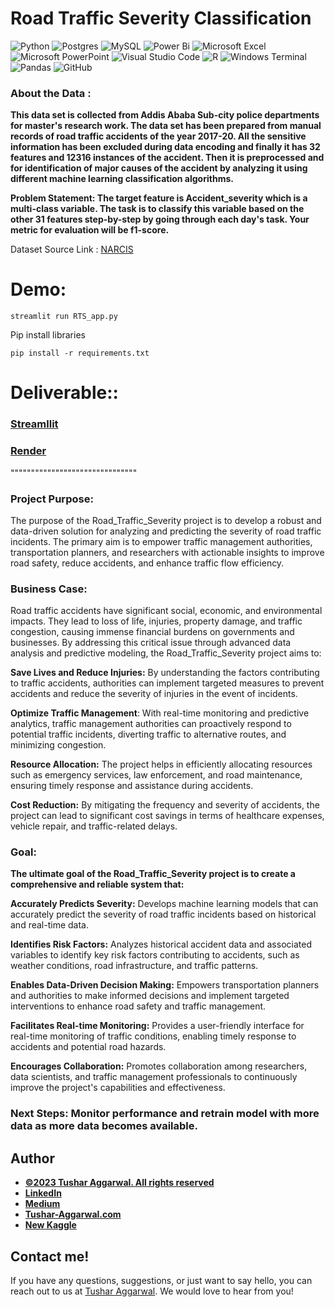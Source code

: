 ﻿# Road Traffic Severity Classification
 ![Python](https://img.shields.io/badge/python-3670A0?style=for-the-badge&logo=python&logoColor=ffdd54)
![Postgres](https://img.shields.io/badge/postgres-%23316192.svg?style=for-the-badge&logo=postgresql&logoColor=white)
![MySQL](https://img.shields.io/badge/mysql-%2300f.svg?style=for-the-badge&logo=mysql&logoColor=white)
![Power Bi](https://img.shields.io/badge/power_bi-F2C811?style=for-the-badge&logo=powerbi&logoColor=black)
![Microsoft Excel](https://img.shields.io/badge/Microsoft_Excel-217346?style=for-the-badge&logo=microsoft-excel&logoColor=white)
![Microsoft PowerPoint](https://img.shields.io/badge/Microsoft_PowerPoint-B7472A?style=for-the-badge&logo=microsoft-powerpoint&logoColor=white)
![Visual Studio Code](https://img.shields.io/badge/Visual%20Studio%20Code-0078d7.svg?style=for-the-badge&logo=visual-studio-code&logoColor=white)
![R](https://img.shields.io/badge/r-%23276DC3.svg?style=for-the-badge&logo=r&logoColor=white)
![Windows Terminal](https://img.shields.io/badge/Windows%20Terminal-%234D4D4D.svg?style=for-the-badge&logo=windows-terminal&logoColor=white)
![Pandas](https://img.shields.io/badge/pandas-%23150458.svg?style=for-the-badge&logo=pandas&logoColor=white)
![GitHub](https://img.shields.io/badge/github-%23121011.svg?style=for-the-badge&logo=github&logoColor=white)

### About the Data : 

**This data set is collected from Addis Ababa Sub-city police departments for master's research work. The data set has been prepared from manual records of road traffic accidents of the year 2017-20. All the sensitive information has been excluded during data encoding and finally it has 32 features and 12316 instances of the accident. Then it is preprocessed and for identification of major causes of the accident by analyzing it using different machine learning classification algorithms.**

**Problem Statement: The target feature is Accident_severity which is a multi-class variable. The task is to classify this variable based on the other 31 features step-by-step by going through each day's task. Your metric for evaluation will be f1-score.**

Dataset Source Link :
[NARCIS](https://www.narcis.nl/dataset/RecordID/oai%3Aeasy.dans.knaw.nl%3Aeasy-dataset%3A191591)

# Demo:
```
streamlit run RTS_app.py
```
 Pip install libraries
```
pip install -r requirements.txt
```
# Deliverable::
### [Streamllit](https://tushar2704-road-traffic-severity-rts-app-sf35uz.streamlit.app/)

### [Render](https://rts-app.onrender.com)

"""""""""""""""""""""""""""""""

### Project Purpose:
The purpose of the Road_Traffic_Severity project is to develop a robust and data-driven solution for analyzing and predicting the severity of road traffic incidents. The primary aim is to empower traffic management authorities, transportation planners, and researchers with actionable insights to improve road safety, reduce accidents, and enhance traffic flow efficiency.

### Business Case: 
Road traffic accidents have significant social, economic, and environmental impacts. They lead to loss of life, injuries, property damage, and traffic congestion, causing immense financial burdens on governments and businesses. By addressing this critical issue through advanced data analysis and predictive modeling, the Road_Traffic_Severity project aims to:

**Save Lives and Reduce Injuries:** By understanding the factors contributing to traffic accidents, authorities can implement targeted measures to prevent accidents and reduce the severity of injuries in the event of incidents.

**Optimize Traffic Management**: With real-time monitoring and predictive analytics, traffic management authorities can proactively respond to potential traffic incidents, diverting traffic to alternative routes, and minimizing congestion.

**Resource Allocation:** The project helps in efficiently allocating resources such as emergency services, law enforcement, and road maintenance, ensuring timely response and assistance during accidents.

**Cost Reduction:** By mitigating the frequency and severity of accidents, the project can lead to significant cost savings in terms of healthcare expenses, vehicle repair, and traffic-related delays.

### Goal: 

**The ultimate goal of the Road_Traffic_Severity project is to create a comprehensive and reliable system that:**

**Accurately Predicts Severity:** Develops machine learning models that can accurately predict the severity of road traffic incidents based on historical and real-time data.

**Identifies Risk Factors:** Analyzes historical accident data and associated variables to identify key risk factors contributing to accidents, such as weather conditions, road infrastructure, and traffic patterns.

**Enables Data-Driven Decision Making:** Empowers transportation planners and authorities to make informed decisions and implement targeted interventions to enhance road safety and traffic management.

**Facilitates Real-time Monitoring:** Provides a user-friendly interface for real-time monitoring of traffic conditions, enabling timely response to accidents and potential road hazards.

**Encourages Collaboration:** Promotes collaboration among researchers, data scientists, and traffic management professionals to continuously improve the project's capabilities and effectiveness.




### Next Steps: Monitor performance and retrain model with more data as more data becomes available. 

## Author
- <ins><b>©2023 Tushar Aggarwal. All rights reserved</b></ins>
- <b>[LinkedIn](https://www.linkedin.com/in/tusharaggarwalinseec/)</b>
- <b>[Medium](https://medium.com/@tushar_aggarwal)</b> 
- <b>[Tushar-Aggarwal.com](https://www.tushar-aggarwal.com/)</b>
- <b>[New Kaggle](https://www.kaggle.com/tagg27)</b> 

## Contact me!

If you have any questions, suggestions, or just want to say hello, you can reach out to us at [Tushar Aggarwal](mailto:info@tushar-aggarwal.com). We would love to hear from you!
